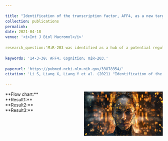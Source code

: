 ```yaml
---

title: "Identification of the transcription factor, AFF4, as a new target of miR-203 in CNS"
collection: publications
permalink: 
date: 2021-04-18
venue: '<i>Int J Biol Macromol</i>'

research_question:'MiR-203 was identified as a hub of a potential regulatory miRNA network in central nervous system. Overexpressing of miR-203 in the frontal cortex of C57BL/6J wild type mouse induced neurodegeneration by increasing the apoptotic pathway and neuron death. AFF4, a transcription factor, was identified as a new bona fida protein target of miR-203 in CNS. The miRNA:mRNA interaction of miR-203 and AFF4 was verified using Dural-luciferase assay. Down-regulated expression of AFF4 was induced by overexpressing miR-203 both in vitro and in vivo. Open field test, Y maze and Morris water maze test were conducted for the behavioral assessment of the mice with stereotactic injection of lentiviral vector overexpressing miR-203 in the hippocampus. No anxiety-like behavior or impaired cognition was noticed in these mice. Consistent with the results of the behavioral assessment, the electron micrograph and Nissl staining revealed no significant change in the synaptic density and no neuron injuries in the hippocampus of mice overexpressing miR-203, respectively. Our results indicated that instead of promoting neurodegenerative phenotype, a more profound function should be ascribed to miR-203 in regulating neuron behavioral activities and cognition. Neuron-type specific functions of miR-203 are likely to be executed via its various downstream protein interactors.'

keywords: '14-3-3θ; AFF4; Cognition; miR-203.'

paperurl: 'https://pubmed.ncbi.nlm.nih.gov/33878354/'
citation: 'Li S, Liang X, Liang Y et al. (2021) "Identification of the transcription factor, AFF4, as a new target of miR-203 in CNS"，<i>Int J Biol Macromol</i>.  '

---
```


<img src="/images/What-is-AI-1-1536x861.jpg" alt="Image created with Midjourney" style="width:50%; height:auto; float:right;">
**Flow chart:** <br>
**Result1:** <br>
**Result2:** <br>
**Result3:** <br>
